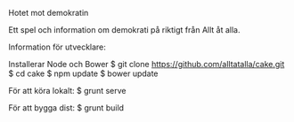 Hotet mot demokratin

Ett spel och information om demokrati på riktigt från Allt åt alla.

Information för utvecklare:

Installerar Node och Bower
$ git clone https://github.com/alltatalla/cake.git
$ cd cake
$ npm update
$ bower update

För att köra lokalt:
$ grunt serve

För att bygga dist:
$ grunt build